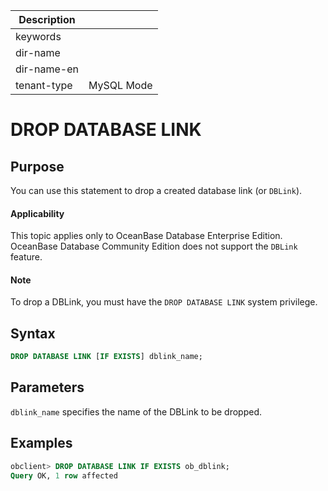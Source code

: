 | Description   |                 |
|---------------|-----------------|
| keywords      |                 |
| dir-name      |                 |
| dir-name-en   |                 |
| tenant-type   | MySQL Mode      |

# DROP DATABASE LINK

## Purpose

You can use this statement to drop a created database link (or `DBLink`). 

<main id="notice" >
   <h4>Applicability</h4>
   <p>This topic applies only to OceanBase Database Enterprise Edition. OceanBase Database Community Edition does not support the <code>DBLink</code> feature. </p>
</main>

<main id="notice" type='explain'>
  <h4>Note</h4>
  <p> To drop a DBLink, you must have the <code>DROP DATABASE LINK</code> system privilege.  </p>
</main>

## Syntax

```sql
DROP DATABASE LINK [IF EXISTS] dblink_name;
```


## Parameters

`dblink_name` specifies the name of the DBLink to be dropped. 

Examples
-----------------------

```sql
obclient> DROP DATABASE LINK IF EXISTS ob_dblink;
Query OK, 1 row affected
```
